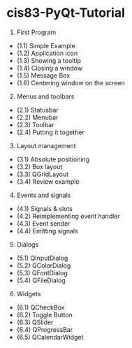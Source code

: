 # cis83-PyQt-Tutorial

1. First Program
  * (1.1) Simple Example
  * (1.2) Application icon
  * (1.3) Showing a tooltip
  * (1.4) Closing a window
  * (1.5) Message Box
  * (1.6) Centering window on the screen
2. Menus and toolbars
  * (2.1) Statusbar
  * (2.2) Menubar
  * (2.3) Toolbar
  * (2.4) Putting it together
3. Layout management
  * (3.1) Absolute positioning
  * (3.2) Box layout
  * (3.3) QGridLayout
  * (3.4) Review example
4. Events and signals
  * (4.1) Signals & slots
  * (4.2) Reimplementing event handler
  * (4.3) Event sender
  * (4.4) Emitting signals
5. Dialogs
  * (5.1) QInputDialog
  * (5.2) QColorDialog
  * (5.3) QFontDialog
  * (5.4) QFileDialog
6. Widgets
  * (6.1) QCheckBox
  * (6.2) Toggle Button
  * (6.3) QSlider
  * (6.4) QProgressBar
  * (6.5) QCalendarWidget
  
  


   
   




